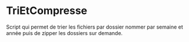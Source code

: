 # TriEtCompresse

Script qui permet de trier les fichiers par dossier nommer par semaine et année puis de zipper les dossiers sur demande.

